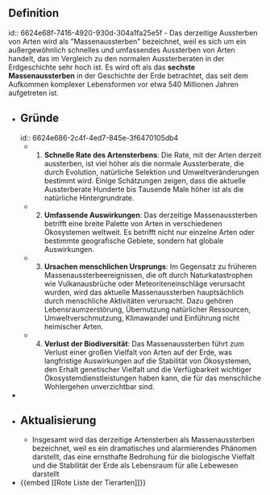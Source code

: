 ## Definition
id:: 6624e68f-7416-4920-930d-304a1fa25e5f
	- Das derzeitige Aussterben von Arten wird als "Massenaussterben" bezeichnet, weil es sich um ein außergewöhnlich schnelles und umfassendes Aussterben von Arten handelt, das im Vergleich zu den normalen Aussterberaten in der Erdgeschichte sehr hoch ist. Es wird oft als das **sechste** **Massenaussterben** in der Geschichte der Erde betrachtet, das seit dem Aufkommen komplexer Lebensformen vor etwa 540 Millionen Jahren aufgetreten ist.
- ## Gründe
  id:: 6624e686-2c4f-4ed7-845e-3f6470105db4
	- 1. **Schnelle Rate des Artensterbens**: Die Rate, mit der Arten derzeit aussterben, ist viel höher als die normale Aussterberate, die durch Evolution, natürliche Selektion und Umweltveränderungen bestimmt wird. Einige Schätzungen zeigen, dass die aktuelle Aussterberate Hunderte bis Tausende Male höher ist als die natürliche Hintergrundrate.
	- 2. **Umfassende Auswirkungen**: Das derzeitige Massenaussterben betrifft eine breite Palette von Arten in verschiedenen Ökosystemen weltweit. Es betrifft nicht nur einzelne Arten oder bestimmte geografische Gebiete, sondern hat globale Auswirkungen.
	- 3. **Ursachen menschlichen Ursprungs**: Im Gegensatz zu früheren Massenaussterbeereignissen, die oft durch Naturkatastrophen wie Vulkanausbrüche oder Meteoriteneinschläge verursacht wurden, wird das aktuelle Massenaussterben hauptsächlich durch menschliche Aktivitäten verursacht. Dazu gehören Lebensraumzerstörung, Übernutzung natürlicher Ressourcen, Umweltverschmutzung, Klimawandel und Einführung nicht heimischer Arten.
	- 4. **Verlust der Biodiversität**: Das Massenaussterben führt zum Verlust einer großen Vielfalt von Arten auf der Erde, was langfristige Auswirkungen auf die Stabilität von Ökosystemen, den Erhalt genetischer Vielfalt und die Verfügbarkeit wichtiger Ökosystemdienstleistungen haben kann, die für das menschliche Wohlergehen unverzichtbar sind.
-
- ## Aktualisierung
	- Insgesamt wird das derzeitige Artensterben als Massenaussterben bezeichnet, weil es ein dramatisches und alarmierendes Phänomen darstellt, das eine ernsthafte Bedrohung für die biologische Vielfalt und die Stabilität der Erde als Lebensraum für alle Lebewesen darstellt
- {{embed [[Rote Liste der Tierarten]]}}